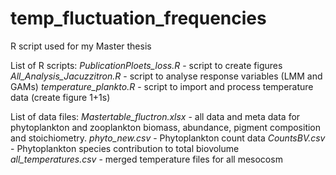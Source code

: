 # temp_fluctuation_frequencies
R script used for my Master thesis 

List of R scripts: 
*PublicationPloets_loss.R* - script to create figures 
*All_Analysis_Jacuzzitron.R* - script to analyse response variables (LMM and GAMs)
*temperature_plankto.R* - script to import and process temperature data (create figure 1+1s)

List of data files: 
*Mastertable_fluctron.xlsx* - all data and meta data for phytoplankton and zooplankton biomass, abundance, pigment composition and stoichiometry.
*phyto_new.csv* - Phytoplankton count data 
*CountsBV.csv* - Phytoplankton species contribution to total biovolume 
*all_temperatures.csv* - merged temperature files for all mesocosm

